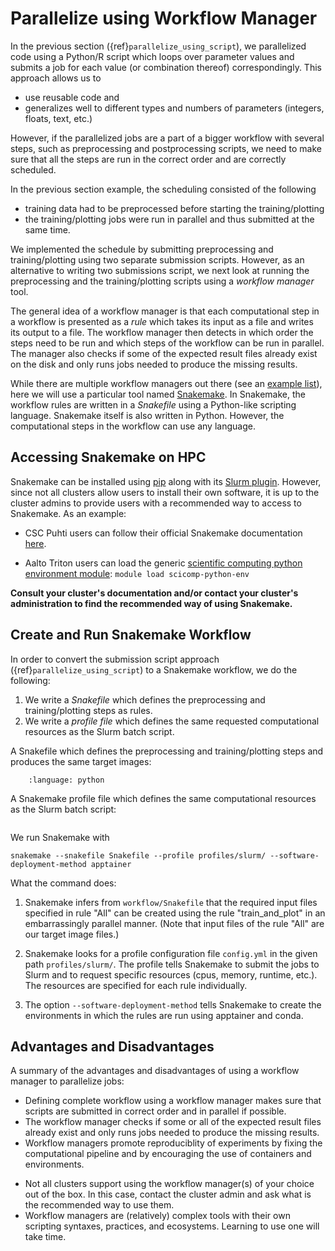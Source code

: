 # Parallelize using Workflow Manager

In the previous section ({ref}`parallelize_using_script`), we parallelized code using a 
Python/R script which loops over parameter values and submits a job for each value (or combination thereof) correspondingly. 
This approach allows us to

- use reusable code and 
- generalizes well to different types and numbers of parameters (integers, floats, text, etc.) 

However, if the parallelized jobs are a part of a bigger workflow 
with several steps, such as preprocessing and postprocessing scripts, we need to make sure 
that all the steps are run in the correct order and are correctly scheduled. 

In the previous section example, the scheduling consisted of the following

- training data had to be preprocessed before starting the training/plotting
- the training/plotting jobs were run in parallel and thus submitted at the same time. 

We implemented the schedule by submitting preprocessing and training/plotting using two separate submission scripts.
However, as an alternative to writing two submissions script, we next look at running the preprocessing and the 
training/plotting scripts using a _workflow manager_ tool. 

The general idea of a workflow manager  is that each computational step in a workflow is 
presented as a _rule_ which takes its input as a file and writes its output to a file. 
The workflow manager then detects in which order the steps need to be run and which steps 
of the workflow can be run in parallel. The manager also checks if some of the expected 
result files already exist on the disk and only runs jobs needed to produce the missing results.

While there are multiple workflow managers out there (see an 
[example list](https://github.com/meirwah/awesome-workflow-engines)), here we will
use a particular tool named [Snakemake](https://snakemake.readthedocs.io/en/stable/).
In Snakemake, the workflow rules are written in a _Snakefile_ using a Python-like 
scripting language. Snakemake itself is also written in Python. However, the computational steps
in the workflow can use any language.

## Accessing Snakemake on HPC

Snakemake can be installed using [pip](https://pypi.org/project/snakemake/) 
along with its [Slurm plugin](https://snakemake.github.io/snakemake-plugin-catalog/plugins/executor/slurm.html).
However, since not all clusters allow users to install their own software, it is up to the cluster admins to
provide users with a recommended way to access to Snakemake. As an example:

- CSC Puhti users can follow their official Snakemake documentation [here](https://docs.csc.fi/support/tutorials/snakemake-puhti/).  

- Aalto Triton users can load the generic [scientific computing python environment module](https://scicomp.aalto.fi/triton/apps/python/#python-distributions): `module load scicomp-python-env` 

**Consult your cluster's documentation and/or contact your cluster's administration to find the recommended way of using Snakemake.**


## Create and Run Snakemake Workflow

In order to convert the submission script approach
({ref}`parallelize_using_script`)
to a Snakemake workflow, we do the following:

1. We write a _Snakefile_ which defines the preprocessing and training/plotting steps as rules.
2. We write a _profile file_ which defines the same requested computational resources as the Slurm batch script.

A Snakefile which defines the preprocessing and training/plotting steps and produces the same target images:

```{literalinclude} /code/snakemake/scikit_example/Snakefile
    :language: python
```

A Snakemake profile file which defines the same computational resources as the Slurm batch script:

```{literalinclude} /code/snakemake/scikit_example/profiles/slurm/config.yaml
```

We run Snakemake with

```
snakemake --snakefile Snakefile --profile profiles/slurm/ --software-deployment-method apptainer

```

What the command does:

1. Snakemake infers from `workflow/Snakefile` that the required input files specified in rule "All" can be created using the rule "train_and_plot" in an embarrassingly parallel manner. (Note that input files of the rule "All" are our target image files.)

2. Snakemake looks for a profile configuration file `config.yml` in the given path `profiles/slurm/`. The profile tells Snakemake to submit the jobs to Slurm and to request specific resources (cpus, memory, runtime, etc.). The resources are specified for each rule individually.

3. The option `--software-deployment-method` tells Snakemake to create the environments in which the rules are run using apptainer and conda.


## Advantages and Disadvantages

A summary of the advantages and disadvantages of using a workflow manager to parallelize jobs:

+ Defining complete workflow using a workflow manager makes sure that scripts are submitted in correct order and in parallel if possible.
+ The workflow manager checks if some or all of the expected result files already exist and only runs jobs needed to produce the missing results.
+ Workflow managers promote reproduciblity of experiments by fixing the computational pipeline and by encouraging the use of containers and environments.

- Not all clusters support using the workflow manager(s) of your choice out of the box. In this case, contact the cluster admin and ask what is the recommended way to use them.  
- Workflow managers are (relatively) complex tools with their own scripting syntaxes, practices, and ecosystems. Learning to use one will take time.
